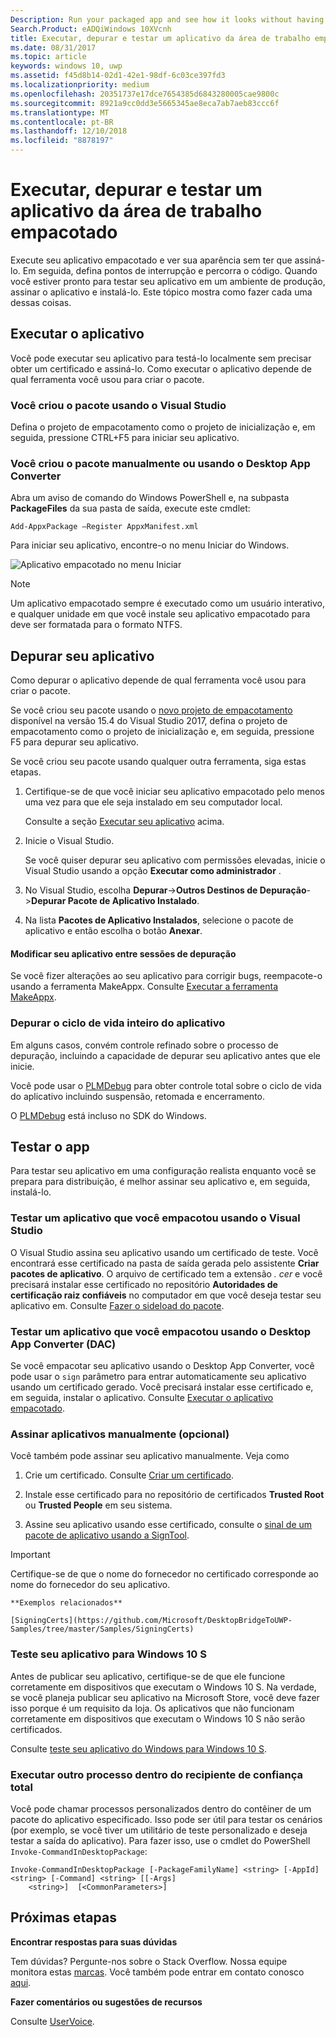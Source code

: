 ```yaml
---
Description: Run your packaged app and see how it looks without having to sign it. Then, set breakpoints and step through code. When you're ready to test your app in a production environment, sign your app and then install it.
Search.Product: eADQiWindows 10XVcnh
title: Executar, depurar e testar um aplicativo da área de trabalho empacotado (Ponte de Desktop)
ms.date: 08/31/2017
ms.topic: article
keywords: windows 10, uwp
ms.assetid: f45d8b14-02d1-42e1-98df-6c03ce397fd3
ms.localizationpriority: medium
ms.openlocfilehash: 20351737e17dce7654385d6843280005cae9800c
ms.sourcegitcommit: 8921a9cc0dd3e5665345ae8eca7ab7aeb83ccc6f
ms.translationtype: MT
ms.contentlocale: pt-BR
ms.lasthandoff: 12/10/2018
ms.locfileid: "8878197"
---
```

# <a name="run-debug-and-test-a-packaged-desktop-application"></a>Executar, depurar e testar um aplicativo da área de trabalho empacotado

Execute seu aplicativo empacotado e ver sua aparência sem ter que assiná-lo. Em seguida, defina pontos de interrupção e percorra o código. Quando você estiver pronto para testar seu aplicativo em um ambiente de produção, assinar o aplicativo e instalá-lo. Este tópico mostra como fazer cada uma dessas coisas.

<a id="run-app" />

## <a name="run-your-application"></a>Executar o aplicativo

Você pode executar seu aplicativo para testá-lo localmente sem precisar obter um certificado e assiná-lo. Como executar o aplicativo depende de qual ferramenta você usou para criar o pacote.

### <a name="you-created-the-package-by-using-visual-studio"></a>Você criou o pacote usando o Visual Studio

Defina o projeto de empacotamento como o projeto de inicialização e, em seguida, pressione CTRL+F5 para iniciar seu aplicativo.

### <a name="you-created-the-package-manually-or-by-using-the-desktop-app-converter"></a>Você criou o pacote manualmente ou usando o Desktop App Converter

Abra um aviso de comando do Windows PowerShell e, na subpasta **PackageFiles** da sua pasta de saída, execute este cmdlet:

```
Add-AppxPackage –Register AppxManifest.xml
```
Para iniciar seu aplicativo, encontre-o no menu Iniciar do Windows.

![Aplicativo empacotado no menu Iniciar](images/desktop-to-uwp/converted-app-installed.png)

> [!NOTE]
> Um aplicativo empacotado sempre é executado como um usuário interativo, e qualquer unidade em que você instale seu aplicativo empacotado para deve ser formatada para o formato NTFS.

## <a name="debug-your-app"></a>Depurar seu aplicativo

Como depurar o aplicativo depende de qual ferramenta você usou para criar o pacote.

Se você criou seu pacote usando o [novo projeto de empacotamento](desktop-to-uwp-packaging-dot-net.md#new-packaging-project) disponível na versão 15.4 do Visual Studio 2017, defina o projeto de empacotamento como o projeto de inicialização e, em seguida, pressione F5 para depurar seu aplicativo.

Se você criou seu pacote usando qualquer outra ferramenta, siga estas etapas.

1. Certifique-se de que você iniciar seu aplicativo empacotado pelo menos uma vez para que ele seja instalado em seu computador local.

   Consulte a seção [Executar seu aplicativo](#run-app) acima.

2. Inicie o Visual Studio.

   Se você quiser depurar seu aplicativo com permissões elevadas, inicie o Visual Studio usando a opção **Executar como administrador** .

3. No Visual Studio, escolha **Depurar**->**Outros Destinos de Depuração**->**Depurar Pacote de Aplicativo Instalado**.

4. Na lista **Pacotes de Aplicativo Instalados**, selecione o pacote de aplicativo e então escolha o botão **Anexar**.

#### <a name="modify-your-application-in-between-debug-sessions"></a>Modificar seu aplicativo entre sessões de depuração

Se você fizer alterações ao seu aplicativo para corrigir bugs, reempacote-o usando a ferramenta MakeAppx. Consulte [Executar a ferramenta MakeAppx](desktop-to-uwp-manual-conversion.md#make-appx).

### <a name="debug-the-entire-application-lifecycle"></a>Depurar o ciclo de vida inteiro do aplicativo

Em alguns casos, convém controle refinado sobre o processo de depuração, incluindo a capacidade de depurar seu aplicativo antes que ele inicie.

Você pode usar o [PLMDebug](https://msdn.microsoft.com/library/windows/hardware/jj680085(v=vs.85).aspx) para obter controle total sobre o ciclo de vida do aplicativo incluindo suspensão, retomada e encerramento.

O [PLMDebug](https://msdn.microsoft.com/library/windows/hardware/jj680085(v=vs.85).aspx) está incluso no SDK do Windows.

## <a name="test-your-app"></a>Testar o app

Para testar seu aplicativo em uma configuração realista enquanto você se prepara para distribuição, é melhor assinar seu aplicativo e, em seguida, instalá-lo.

### <a name="test-an-application-that-you-packaged-by-using-visual-studio"></a>Testar um aplicativo que você empacotou usando o Visual Studio

O Visual Studio assina seu aplicativo usando um certificado de teste. Você encontrará esse certificado na pasta de saída gerada pelo assistente **Criar pacotes de aplicativo**. O arquivo de certificado tem a extensão *. cer* e você precisará instalar esse certificado no repositório **Autoridades de certificação raiz confiáveis** no computador em que você deseja testar seu aplicativo em. Consulte [Fazer o sideload do pacote](../packaging/packaging-uwp-apps.md#sideload-your-app-package).

### <a name="test-an-application-that-you-packaged-by-using-the-desktop-app-converter-dac"></a>Testar um aplicativo que você empacotou usando o Desktop App Converter (DAC)

Se você empacotar seu aplicativo usando o Desktop App Converter, você pode usar o ``sign`` parâmetro para entrar automaticamente seu aplicativo usando um certificado gerado. Você precisará instalar esse certificado e, em seguida, instalar o aplicativo. Consulte [Executar o aplicativo empacotado](desktop-to-uwp-run-desktop-app-converter.md#run-app).   


### <a name="manually-sign-apps-optional"></a>Assinar aplicativos manualmente (opcional)

Você também pode assinar seu aplicativo manualmente. Veja como

1. Crie um certificado. Consulte [Criar um certificado](../packaging/create-certificate-package-signing.md).

2. Instale esse certificado para no repositório de certificados **Trusted Root** ou **Trusted People** em seu sistema.

3. Assine seu aplicativo usando esse certificado, consulte o [sinal de um pacote de aplicativo usando a SignTool](../packaging/sign-app-package-using-signtool.md).

  > [!IMPORTANT]
  > Certifique-se de que o nome do fornecedor no certificado corresponde ao nome do fornecedor do seu aplicativo.

    **Exemplos relacionados**

    [SigningCerts](https://github.com/Microsoft/DesktopBridgeToUWP-Samples/tree/master/Samples/SigningCerts)


### <a name="test-your-application-for-windows-10-s"></a>Teste seu aplicativo para Windows 10 S

Antes de publicar seu aplicativo, certifique-se de que ele funcione corretamente em dispositivos que executam o Windows 10 S. Na verdade, se você planeja publicar seu aplicativo na Microsoft Store, você deve fazer isso porque é um requisito da loja. Os aplicativos que não funcionam corretamente em dispositivos que executam o Windows 10 S não serão certificados.

Consulte [teste seu aplicativo do Windows para Windows 10 S](https://docs.microsoft.com/windows/uwp/porting/desktop-to-uwp-test-windows-s).

### <a name="run-another-process-inside-the-full-trust-container"></a>Executar outro processo dentro do recipiente de confiança total

Você pode chamar processos personalizados dentro do contêiner de um pacote do aplicativo especificado. Isso pode ser útil para testar os cenários (por exemplo, se você tiver um utilitário de teste personalizado e deseja testar a saída do aplicativo). Para fazer isso, use o cmdlet do PowerShell ```Invoke-CommandInDesktopPackage```:

```CMD
Invoke-CommandInDesktopPackage [-PackageFamilyName] <string> [-AppId] <string> [-Command] <string> [[-Args]
    <string>]  [<CommonParameters>]
```

## <a name="next-steps"></a>Próximas etapas

**Encontrar respostas para suas dúvidas**

Tem dúvidas? Pergunte-nos sobre o Stack Overflow. Nossa equipe monitora estas [marcas](http://stackoverflow.com/questions/tagged/project-centennial+or+desktop-bridge). Você também pode entrar em contato conosco [aqui](https://social.msdn.microsoft.com/Forums/en-US/home?filter=alltypes&sort=relevancedesc&searchTerm=%5BDesktop%20Converter%5D).

**Fazer comentários ou sugestões de recursos**

Consulte [UserVoice](https://wpdev.uservoice.com/forums/110705-universal-windows-platform/category/161895-desktop-bridge-centennial).
